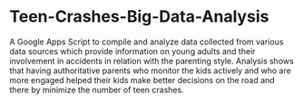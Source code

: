 # Teen-Crashes-Big-Data-Analysis
A Google Apps Script to compile and analyze data collected from various data sources which provide information on young adults and their involvement in accidents in relation with the parenting style. Analysis shows that having authoritative parents who monitor the kids actively and who are more engaged helped their kids make better decisions on the road and there by minimize the number of teen crashes.
